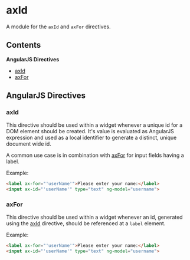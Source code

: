 
# axId

A module for the `axId` and `axFor` directives.

## Contents

**AngularJS Directives**
- [axId](#axId)
- [axFor](#axFor)

## AngularJS Directives
### <a name="axId"></a>axId
This directive should be used within a widget whenever a unique id for a DOM element should be created.
It's value is evaluated as AngularJS expression and used as a local identifier to generate a distinct,
unique document wide id.

A common use case is in combination with [axFor](#axFor) for input fields having a label.

Example:
```html
<label ax-for="'userName'">Please enter your name:</label>
<input ax-id="'userName'" type="text" ng-model="username">
```

### <a name="axFor"></a>axFor
This directive should be used within a widget whenever an id, generated using the [axId](#axId) directive,
should be referenced at a `label` element.

Example:
```html
<label ax-for="'userName'">Please enter your name:</label>
<input ax-id="'userName'" type="text" ng-model="username">
```
